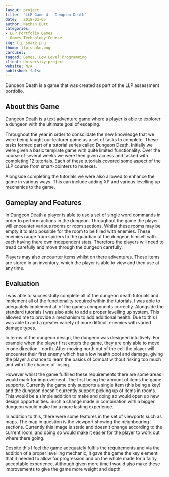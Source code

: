 ```yaml
---
layout: project
title:  "LLP Game 4 - Dungeon Death"
date:   2018-03-05
author: Nathan Butt
categories:
- LLP Portfolio Games
- Games Technology Course
img: llp_snake.png
thumb: llp_snake.png
carousel:
tagged: Games, Low Level Programming
client: University project
website: N/A
published: false
---
```


Dungeon Death is a game that was created as part of the LLP assessment portfolio.

## About this Game
Dungeon Death is a text adventure game where a player is able to explorer a dungeon with the ultimate goal of escaping.

Throughout the year in order to consolidate the new knowledge that we were being taught our lecturer game us a set of tasks to complete. These tasks formed part of a tutorial series called Dungeon Death. Initially we were given a basic template game with quite limited functionality. Over the course of several weeks we were then given access and tasked with completing 12 tutorials. Each of these tutorials covered some aspect of the LLP course from smart-pointers to mutexes.

Alongside completing the tutorials we were also allowed to enhance the game in various ways. This can include adding XP and various levelling up mechanics to the game.

## Gameplay and Features
In Dungeon Death a player is able to use a set of single word commands in order to perform actions in the dungeon. Throughout the game the player will encounter various rooms or room sections. Whilst these rooms may be empty it to also possible for the room to be filled with enemies. These enemies range from spiders to the guardian of the dungeon himself with each having there own independent stats. Therefore the players will need to tread carefully and move through the dungeon carefully.

Players may also encounter items whilst on there adventures. These items are stored in an inventory, which the player is able to view and then use at any time.

## Evaluation
I was able to successfully complete all of the dungeon death tutorials and implement all of the functionality required within the tutorials. I was able to adequately implement all of the games components correctly. Alongside the standard tutorials I was also able to add a proper levelling up system. This allowed me to provide a mechanism to add additional health. Due to this I was able to add a greater variety of more difficult enemies with varied damage types.

In terms of the dungeon design, the dungeon was designed intuitively. For example when the player first enters the game, they are only able to move in one direction - north. After moving north out of the cell the player will encounter their first enemy which has a low health pool and damage, giving the player a chance to learn the basics of combat without risking too much and with little chance of losing.

However whilst the game fulfilled these requirements there are some areas I would mark for improvement. The first being the amount of items the game supports. Currently the game only supports a single item (this being a key) and the dungeon doesn't currently support picking up of items in rooms. This would be a simple addition to make and doing so would open up new design opportunities. Such a change made in combination with a bigger dungeon would make for a more lasting experience.

In addition to this, there were some features in the set of viewports such as maps. The map in question is the viewport showing the neighbouring sections. Currently this image is static and doesn't change according to the current room, and doing so would make it easier for the player to work out where there going.

Despite this I feel the game adequately fulfils the requirements and via the addition of a proper levelling mechanic, it gave the game the key element that it needed to allow for progression and on the whole made for a fairly acceptable experience. Although given more time I would also make these improvements to give the game more weight and depth.

